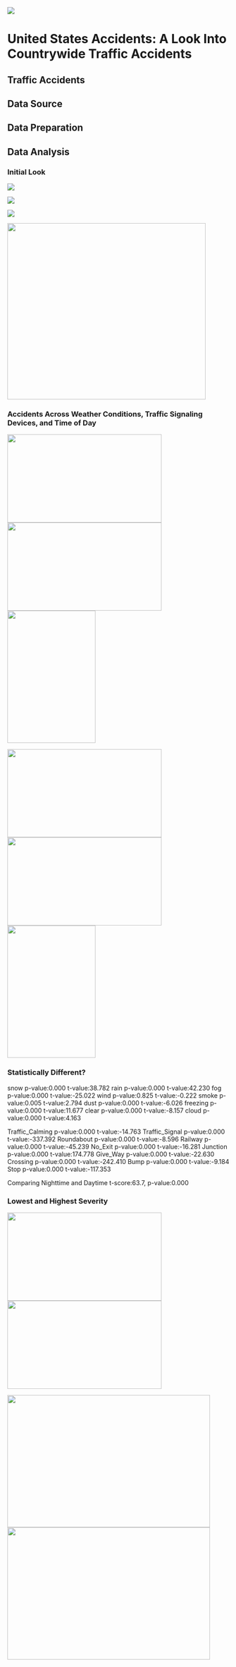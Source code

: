 ![](https://imagevars.gulfnews.com/2019/10/24/accident-sign_16dfd47e1da_medium.jpg)
# United States Accidents: A Look Into Countrywide Traffic Accidents
## Traffic Accidents
## Data Source
## Data Preparation
## Data Analysis
### Initial Look
![](https://github.com/ddiaz164/capstone_1/blob/master/images/choro_map.png)

![](https://github.com/ddiaz164/capstone_1/blob/master/images/choro_rates.png)

![](https://github.com/ddiaz164/capstone_1/blob/master/images/image.png)

<img src="https://github.com/ddiaz164/capstone_1/blob/master/images/heat_sc.png" width="450" height="400">

### Accidents Across Weather Conditions, Traffic Signaling Devices, and Time of Day

<img src="https://github.com/ddiaz164/capstone_1/blob/master/images/count_cond.png" width="350" height="200"><img src="https://github.com/ddiaz164/capstone_1/blob/master/images/traffic_counts.png" width="350" height="200"><img src="https://github.com/ddiaz164/capstone_1/blob/master/images/count_time.png" width="200" height="300">

<img src="https://github.com/ddiaz164/capstone_1/blob/master/images/sev_cond.png" width="350" height="200"><img src="https://github.com/ddiaz164/capstone_1/blob/master/images/sev_traffic.png" width="350" height="200"><img src="https://github.com/ddiaz164/capstone_1/blob/master/images/sev_time.png" width="200" height="300">

### Statistically Different?

snow p-value:0.000 t-value:38.782
rain p-value:0.000 t-value:42.230
fog p-value:0.000 t-value:-25.022
wind p-value:0.825 t-value:-0.222
smoke p-value:0.005 t-value:2.794
dust p-value:0.000 t-value:-6.026
freezing p-value:0.000 t-value:11.677
clear p-value:0.000 t-value:-8.157
cloud p-value:0.000 t-value:4.163


Traffic_Calming p-value:0.000 t-value:-14.763
Traffic_Signal p-value:0.000 t-value:-337.392
Roundabout p-value:0.000 t-value:-8.596
Railway p-value:0.000 t-value:-45.239
No_Exit p-value:0.000 t-value:-16.281
Junction p-value:0.000 t-value:174.778
Give_Way p-value:0.000 t-value:-22.630
Crossing p-value:0.000 t-value:-242.410
Bump p-value:0.000 t-value:-9.184
Stop p-value:0.000 t-value:-117.353

Comparing Nighttime and Daytime t-score:63.7, p-value:0.000
### Lowest and Highest Severity
<img src="https://github.com/ddiaz164/capstone_1/blob/master/images/traffic_low.png" width="350" height="200"><img src="https://github.com/ddiaz164/capstone_1/blob/master/images/traffic_high.png" width="350" height="200">

<img src="https://github.com/ddiaz164/capstone_1/blob/master/images/cond_low.png" width="460" height="300"><img src="https://github.com/ddiaz164/capstone_1/blob/master/images/cond_high.png" width="460" height="300">
